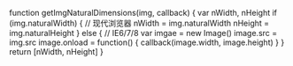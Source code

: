 function getImgNaturalDimensions(img, callback) {
    var nWidth, nHeight
    if (img.naturalWidth) { // 现代浏览器
        nWidth = img.naturalWidth
        nHeight = img.naturalHeight
    } else { // IE6/7/8
        var imgae = new Image()
        image.src = img.src
        image.onload = function() {
            callback(image.width, image.height)
        }
    }
    return [nWidth, nHeight]
}